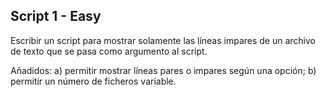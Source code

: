## Script 1 - Easy

Escribir un script para mostrar solamente las líneas impares de un archivo de texto que se pasa como argumento al script.

Añadidos: a) permitir mostrar líneas pares o impares según una opción; b) permitir un número de ficheros variable.
